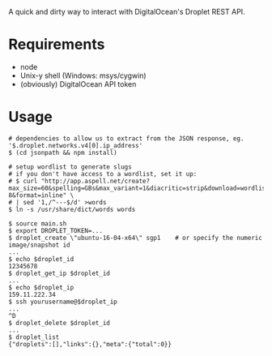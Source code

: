 A quick and dirty way to interact with DigitalOcean's Droplet REST API.

# Requirements

- node
- Unix-y shell (Windows: msys/cygwin)
- (obviously) DigitalOcean API token

# Usage

    # dependencies to allow us to extract from the JSON response, eg. '$.droplet.networks.v4[0].ip_address'
    $ (cd jsonpath && npm install)

    # setup wordlist to generate slugs
    # if you don't have access to a wordlist, set it up:
    # $ curl "http://app.aspell.net/create?max_size=60&spelling=GBs&max_variant=1&diacritic=strip&download=wordlist&encoding=utf-8&format=inline" \
    # | sed '1,/^---$/d' >words
    $ ln -s /usr/share/dict/words words

    $ source main.sh
    $ export DROPLET_TOKEN=...
    $ droplet_create \"ubuntu-16-04-x64\" sgp1    # or specify the numeric image/snapshot id
    ...
    $ echo $droplet_id
    12345678
    $ droplet_get_ip $droplet_id
    ...
    $ echo $droplet_ip
    159.11.222.34
    $ ssh yourusername@$droplet_ip
    ...
    ^D
    $ droplet_delete $droplet_id
    ...
    $ droplet_list
    {"droplets":[],"links":{},"meta":{"total":0}}
